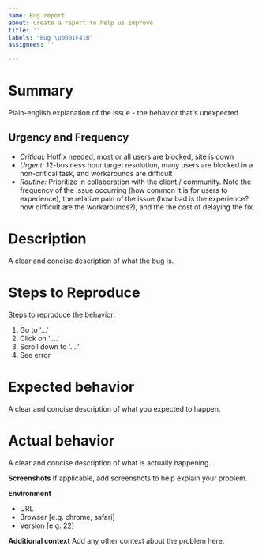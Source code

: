 ```yaml
---
name: Bug report
about: Create a report to help us improve
title: ''
labels: "Bug \U0001F41B"
assignees: ''

---
```


# Summary
Plain-english explanation of the issue - the behavior that's unexpected

## Urgency and Frequency
- *Critical:* Hotfix needed, most or all users are blocked, site is down
- *Urgent:* 12-business hour target resolution, many users are blocked in a non-critical task, and workarounds are difficult
- *Routine:* Prioritize in collaboration with the client / community.  Note the frequency of the issue occurring (how common it is for users to experience), the relative pain of the issue (how bad is the experience?  how difficult are the workarounds?), and the the cost of delaying the fix.

# Description
A clear and concise description of what the bug is.

# Steps to Reproduce
Steps to reproduce the behavior:
1. Go to '...'
2. Click on '....'
3. Scroll down to '....'
4. See error

# Expected behavior
A clear and concise description of what you expected to happen.

# Actual behavior
A clear and concise description of what is actually happening.

**Screenshots**
If applicable, add screenshots to help explain your problem.

**Environment**
 - URL
 - Browser [e.g. chrome, safari]
 - Version [e.g. 22]

**Additional context**
Add any other context about the problem here.
